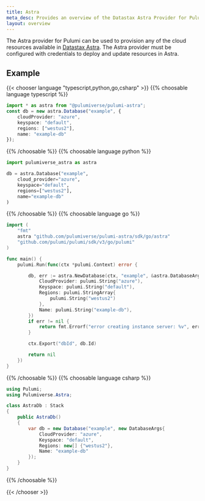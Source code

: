 ```yaml
---
title: Astra
meta_desc: Provides an overview of the Datastax Astra Provider for Pulumi.
layout: overview
---
```


The Astra provider for Pulumi can be used to provision any of the cloud resources available in [Datastax Astra](https://www.datastax.com/products/datastax-astra).
The Astra provider must be configured with credentials to deploy and update resources in Astra.

## Example

{{< chooser language "typescript,python,go,csharp" >}}
{{% choosable language typescript %}}

```typescript
import * as astra from "@pulumiverse/pulumi-astra";
const db = new astra.Database("example", {
    cloudProvider: "azure",
    keyspace: "default",
    regions: ["westus2"],
    name: "example-db"
});
```

{{% /choosable %}}
{{% choosable language python %}}

```python
import pulumiverse_astra as astra

db = astra.Database("example", 
    cloud_provider="azure",
    keyspace="default",
    regions=["westus2"],
    name="example-db"
)
```

{{% /choosable %}}
{{% choosable language go %}}

```go
import (
	"fmt"
	astra "github.com/pulumiverse/pulumi-astra/sdk/go/astra"
	"github.com/pulumi/pulumi/sdk/v3/go/pulumi"
)

func main() {
	pulumi.Run(func(ctx *pulumi.Context) error {

		db, err := astra.NewDatabase(ctx, "example", &astra.DatabaseArgs{
            CloudProvider: pulumi.String("azure"),
            Keyspace: pulumi.String("default"),
            Regions: pulumi.StringArray{
                pulumi.String("westus2")
            },
            Name: pulumi.String("example-db"),
		})
		if err != nil {
			return fmt.Errorf("error creating instance server: %v", err)
		}

		ctx.Export("dbId", db.Id)

		return nil
	})
}
```

{{% /choosable %}}
{{% choosable language csharp %}}

```csharp
using Pulumi;
using Pulumiverse.Astra;

class AstraDb : Stack
{
    public AstraDb()
    {
        var db = new Database("example", new DatabaseArgs{
            CloudProvider: "azure",
            Keyspace: "default",
            Regions: new[] {"westus2"},
            Name: "example-db"
        });
    }
}
```

{{% /choosable %}}

{{< /chooser >}}